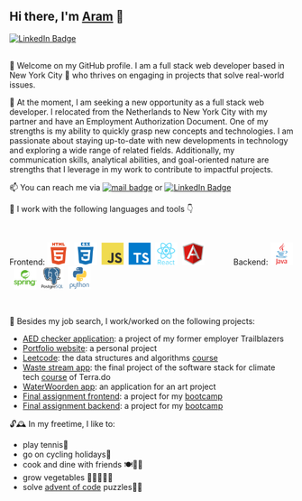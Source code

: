 <!-- <img align="right"  src="X13968-L3368_Utrechts-Archief_Saturnus_600 (1).jpg" alt="LinkedIn Badge" height="800" title="Lange, F. de, fotograaf 858029/ collectie Het Utrechts Archief." /> -->
 
## Hi there, I'm [Aram](https://www.linkedin.com/in/aramwondergem/) 👋



<div id="badges">
  <a href="https://www.linkedin.com/in/aramwondergem/">
    <img src="https://img.shields.io/badge/LinkedIn-blue?style=for-the-badge&logo=linkedin&logoColor=white" alt="LinkedIn Badge"/>
  </a>
</div>
  
  <br/>
  
👋 Welcome on my GitHub profile. I am a full stack web developer based in New York City 🗽 who thrives on engaging in projects that solve real-world issues.  


 
👀 At the moment, I am seeking a new opportunity as a full stack web developer. I relocated from the Netherlands to New York City with my partner and have an Employment Authorization Document. One of my strengths is my ability to quickly grasp new concepts and technologies. I am passionate about staying up-to-date with new developments in technology and exploring a wide range of related fields. Additionally, my communication skills, analytical abilities, and goal-oriented nature are strengths that I leverage in my work to contribute to impactful projects. 



📫 You can reach me via [<img src="https://img.shields.io/badge/-aramwondergem%40gmail.com-yellow?style=for-the-badge&logo=gmail" alt="mail badge"/>](mailto:aramwondergem@gmail.com) or <a href="https://www.linkedin.com/in/aramwondergem/">
    <img src="https://img.shields.io/badge/LinkedIn-blue?style=for-the-badge&logo=linkedin&logoColor=white" alt="LinkedIn Badge"/>
  </a>

💪 I work with the following languages and tools 👇
  
  <br/>
  
  <div> 
   
  <span>Frontend:    </span>
  <img src="https://github.com/devicons/devicon/blob/master/icons/html5/html5-plain-wordmark.svg" title="Java" alt="Java" width="40" height="40"/>&nbsp;
  <img src="https://github.com/devicons/devicon/blob/master/icons/css3/css3-plain-wordmark.svg" title="Java" alt="Java" width="40" height="40"/>&nbsp;
  <img src="https://github.com/devicons/devicon/blob/master/icons/javascript/javascript-original.svg" title="Java" alt="Java" width="40" height="40"/>&nbsp;
  <img src="https://github.com/devicons/devicon/blob/master/icons/typescript/typescript-original.svg" title="Java" alt="Java" width="40" height="40"/>&nbsp;
  <img src="https://github.com/devicons/devicon/blob/master/icons/react/react-original-wordmark.svg" title="Java" alt="Java" width="40" height="40"/>&nbsp;
  <img src="https://github.com/devicons/devicon/blob/master/icons/angularjs/angularjs-original.svg" title="Java" alt="Java" width="40" height="40"/>&nbsp;
  &nbsp;&nbsp;&nbsp;&nbsp;&nbsp;&nbsp;&nbsp;&nbsp;&nbsp;&nbsp;
  <span>Backend:    </span>
  <img src="https://github.com/devicons/devicon/blob/master/icons/java/java-original-wordmark.svg" title="Java" alt="Java" width="40" height="40"/>&nbsp;
  <img src="https://github.com/devicons/devicon/blob/master/icons/spring/spring-original-wordmark.svg" title="Java" alt="Java" width="40" height="40"/>&nbsp;
  <img src="https://github.com/devicons/devicon/blob/master/icons/postgresql/postgresql-original-wordmark.svg" title="Java" alt="Java" width="40" height="40"/>&nbsp;
  <img src="https://github.com/devicons/devicon/blob/master/icons/python/python-original-wordmark.svg" title="Python" alt="Python" width="40" height="40"/>&nbsp;
 
   
  
  </div>
  
  <br/>

🌱 Besides my job search, I work/worked on the following projects: 

- [AED checker application](https://www.trailblazers.nl/aed-checker-applicatie-live/): a project of my former employer Trailblazers
- [Portfolio website](https://github.com/AramWondergem/wondergems): a personal project
- [Leetcode](https://github.com/AramWondergem/leetcode-solutions): the data structures and algorithms [course](https://leetcode.com/explore/interview/card/leetcodes-interview-crash-course-data-structures-and-algorithms/)
- [Waste stream app](https://github.com/AramWondergem/waste-stream-app): the final project of the software stack for climate tech [course](https://www.terra.do/climate-change-courses/software-for-climate/) of Terra.do
- [WaterWoorden app](https://github.com/AramWondergem/waterwoorden): an application for an art project
- [Final assignment frontend](https://github.com/AramWondergem/final-assignement-bootcamp-frontend): a project for my [bootcamp](https://www.novi.nl/full-stack-developer/)
- [Final assignment backend](https://github.com/AramWondergem/final-assignment-bootcamp-backend): a project for my [bootcamp](https://www.novi.nl/full-stack-developer/)

 
 🔓🕰 In my freetime, I like to: 
 
 - play tennis🎾
 - go on cycling holidays🚵‍
 - cook and dine with friends 🍽👨‍🍳
 - grow vegetables 🍅🥦🌽🧄🌱
 - solve [advent of code](/AramWondergem/advent-of-code-2022) puzzles👨‍💻



